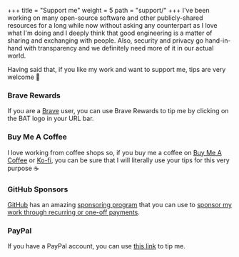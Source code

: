 +++
title = "Support me"
weight = 5
path = "support/"
+++
I've been working on many open-source software and other publicly-shared
resources for a long while now without asking any counterpart as I love what I'm
doing and I deeply think that good engineering is a matter of sharing and
exchanging with people. Also, security and privacy go hand-in-hand with
transparency and we definitely need more of it in our actual world.

Having said that, if you like my work and want to support me, tips are very
welcome :slightly_smiling_face:

### Brave Rewards

If you are a [Brave][brave] user, you can use Brave Rewards to tip me by
clicking on the BAT logo in your URL bar.

### Buy Me A Coffee

I love working from coffee shops so, if you buy me a coffee on [Buy Me A
Coffee][buy-me-a-coffee] or [Ko-fi][ko-fi], you can be sure that I will
literally use your tips for this very purpose :coffee:

### GitHub Sponsors

[GitHub][github] has an amazing [sponsoring program][github-sponsors] that you
can use to [sponsor my work through recurring or one-off
payments][my-gh-sponsors].

### PayPal

If you have a PayPal account, you can use [this link][my-paypal] to tip me.

 [brave]: https://brave.com "Brave Official Website"
 [buy-me-a-coffee]: https://www.buymeacoffee.com/skyplabs "My profile on Buy Me A Coffee"
 [github]: https://github.com "GitHub Official Website"
 [github-sponsors]: https://github.com/sponsors "GitHub Sponsors"
 [ko-fi]: https://ko-fi.com/skyplabs "My profile on Ko-fi"
 [my-gh-sponsors]: https://github.com/sponsors/SkypLabs "My GitHub Sponsors profile"
 [my-paypal]: https://paypal.me/skyplabs "My PayPal account"

